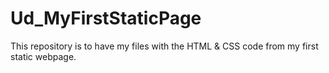 # Ud_MyFirstStaticPage
This repository is to have my files with the HTML &amp; CSS code from my first static webpage.
